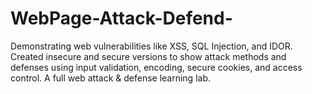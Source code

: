 # WebPage-Attack-Defend-
Demonstrating web vulnerabilities like XSS, SQL Injection, and IDOR. Created insecure and secure versions to show attack methods and defenses using input validation, encoding, secure cookies, and access control. A full web attack &amp; defense learning lab.
